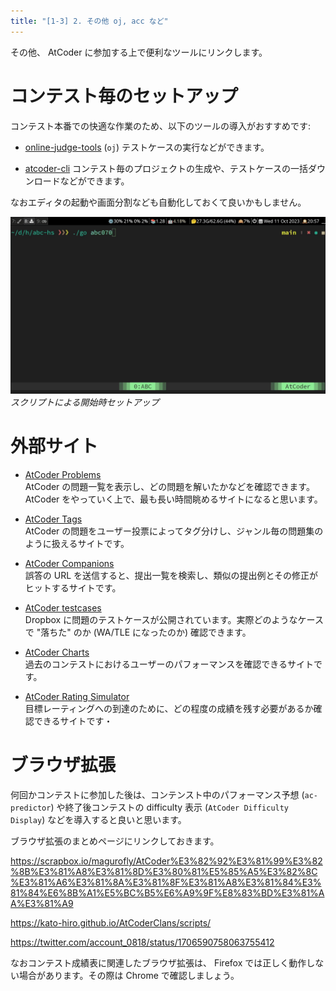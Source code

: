 ```yaml
---
title: "[1-3] 2. その他 oj, acc など"
---
```


その他、 AtCoder に参加する上で便利なツールにリンクします。

# コンテスト毎のセットアップ

コンテスト本番での快適な作業のため、以下のツールの導入がおすすめです:

- [online-judge-tools][`oj`] (`oj`)
  テストケースの実行などができます。

- [atcoder-cli][`acc`]
  コンテスト毎のプロジェクトの生成や、テストケースの一括ダウンロードなどができます。

[`oj`]: https://github.com/online-judge-tools/oj
[`acc`]: https://github.com/Tatamo/atcoder-cli

なおエディタの起動や画面分割なども自動化しておくて良いかもしません。

![ターミナル gif](/images/seriously-haskell/go.gif)
*スクリプトによる開始時セットアップ*

# 外部サイト

- [AtCoder Problems](https://kenkoooo.com/atcoder/#/table/)  
  AtCoder の問題一覧を表示し、どの問題を解いたかなどを確認できます。 AtCoder をやっていく上で、最も長い時間眺めるサイトになると思います。

- [AtCoder Tags](https://atcoder-tags.herokuapp.com/)  
  AtCoder の問題をユーザー投票によってタグ分けし、ジャンル毎の問題集のように扱えるサイトです。

- [AtCoder Companions](https://atcoder-companions.kakira.dev/)  
  誤答の URL を送信すると、提出一覧を検索し、類似の提出例とその修正がヒットするサイトです。

- [AtCoder testcases](https://atcoder.jp/posts/21)  
  Dropbox に問題のテストケースが公開されています。実際どのようなケースで "落ちた" のか (WA/TLE になったのか) 確認できます。

- [AtCoder Charts](https://atcoder-charts.netlify.app/#/)  
  過去のコンテストにおけるユーザーのパフォーマンスを確認できるサイトです。

- [AtCoder Rating Simulator](https://atcoder-rating-simulator.dt.r.appspot.com/)  
  目標レーティングへの到達のために、どの程度の成績を残す必要があるか確認できるサイトです・

# ブラウザ拡張

何回かコンテストに参加した後は、コンテンスト中のパフォーマンス予想 (`ac-predictor`) や終了後コンテストの difficulty 表示 (`AtCoder Difficulty Display`) などを導入すると良いと思います。

ブラウザ拡張のまとめページにリンクしておきます。

https://scrapbox.io/magurofly/AtCoder%E3%82%92%E3%81%99%E3%82%8B%E3%81%A8%E3%81%8D%E3%80%81%E5%85%A5%E3%82%8C%E3%81%A6%E3%81%8A%E3%81%8F%E3%81%A8%E3%81%84%E3%81%84%E6%8B%A1%E5%BC%B5%E6%A9%9F%E8%83%BD%E3%81%AA%E3%81%A9

https://kato-hiro.github.io/AtCoderClans/scripts/

https://twitter.com/account_0818/status/1706590758063755412

なおコンテスト成績表に関連したブラウザ拡張は、 Firefox では正しく動作しない場合があります。その際は Chrome で確認しましょう。

